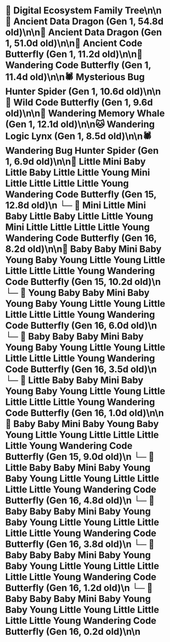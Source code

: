 # 🌳 Digital Ecosystem Family Tree\n\n🐉 Ancient Data Dragon (Gen 1, 54.8d old)\n\n🐉 Ancient Data Dragon (Gen 1, 51.0d old)\n\n🦋 Ancient Code Butterfly (Gen 1, 11.2d old)\n\n🦋 Wandering Code Butterfly (Gen 1, 11.4d old)\n\n🕷️ Mysterious Bug Hunter Spider (Gen 1, 10.6d old)\n\n🦋 Wild Code Butterfly (Gen 1, 9.6d old)\n\n🐋 Wandering Memory Whale (Gen 1, 12.1d old)\n\n🐱 Wandering Logic Lynx (Gen 1, 8.5d old)\n\n🕷️ Wandering Bug Hunter Spider (Gen 1, 6.9d old)\n\n🦋 Little Mini Baby Little Baby Little Little Young Mini Little Little Little Little Young Wandering Code Butterfly (Gen 15, 12.8d old)\n  └─ 🦋 Mini Little Mini Baby Little Baby Little Little Young Mini Little Little Little Little Young Wandering Code Butterfly (Gen 16, 8.2d old)\n\n🦋 Baby Baby Mini Baby Young Baby Young Little Young Little Little Little Little Young Wandering Code Butterfly (Gen 15, 10.2d old)\n  └─ 🦋 Young Baby Baby Mini Baby Young Baby Young Little Young Little Little Little Little Young Wandering Code Butterfly (Gen 16, 6.0d old)\n  └─ 🦋 Baby Baby Baby Mini Baby Young Baby Young Little Young Little Little Little Little Young Wandering Code Butterfly (Gen 16, 3.5d old)\n  └─ 🦋 Little Baby Baby Mini Baby Young Baby Young Little Young Little Little Little Little Young Wandering Code Butterfly (Gen 16, 1.0d old)\n\n🦋 Baby Baby Mini Baby Young Baby Young Little Young Little Little Little Little Young Wandering Code Butterfly (Gen 15, 9.0d old)\n  └─ 🦋 Little Baby Baby Mini Baby Young Baby Young Little Young Little Little Little Little Young Wandering Code Butterfly (Gen 16, 4.8d old)\n  └─ 🦋 Baby Baby Baby Mini Baby Young Baby Young Little Young Little Little Little Little Young Wandering Code Butterfly (Gen 16, 3.8d old)\n  └─ 🦋 Baby Baby Baby Mini Baby Young Baby Young Little Young Little Little Little Little Young Wandering Code Butterfly (Gen 16, 1.2d old)\n  └─ 🦋 Baby Baby Baby Mini Baby Young Baby Young Little Young Little Little Little Little Young Wandering Code Butterfly (Gen 16, 0.2d old)\n\n